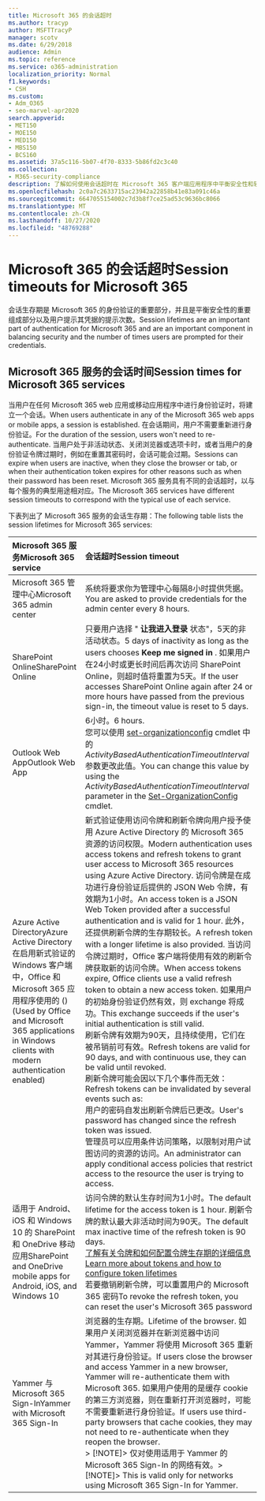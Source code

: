 ```yaml
---
title: Microsoft 365 的会话超时
ms.author: tracyp
author: MSFTTracyP
manager: scotv
ms.date: 6/29/2018
audience: Admin
ms.topic: reference
ms.service: o365-administration
localization_priority: Normal
f1.keywords:
- CSH
ms.custom:
- Adm_O365
- seo-marvel-apr2020
search.appverid:
- MET150
- MOE150
- MED150
- MBS150
- BCS160
ms.assetid: 37a5c116-5b07-4f70-8333-5b86fd2c3c40
ms.collection:
- M365-security-compliance
description: 了解如何使用会话超时在 Microsoft 365 客户端应用程序中平衡安全性和轻松访问。
ms.openlocfilehash: 2c0a7c2633715ac23942a22858b41e83a091c46a
ms.sourcegitcommit: 6647055154002c7d3b8f7ce25ad53c9636bc8066
ms.translationtype: MT
ms.contentlocale: zh-CN
ms.lasthandoff: 10/27/2020
ms.locfileid: "48769288"
---
```

# <a name="session-timeouts-for-microsoft-365"></a><span data-ttu-id="57787-103">Microsoft 365 的会话超时</span><span class="sxs-lookup"><span data-stu-id="57787-103">Session timeouts for Microsoft 365</span></span>

<span data-ttu-id="57787-104">会话生存期是 Microsoft 365 的身份验证的重要部分，并且是平衡安全性的重要组成部分以及用户提示其凭据的提示次数。</span><span class="sxs-lookup"><span data-stu-id="57787-104">Session lifetimes are an important part of authentication for Microsoft 365 and are an important component in balancing security and the number of times users are prompted for their credentials.</span></span>

## <a name="session-times-for-microsoft-365-services"></a><span data-ttu-id="57787-105">Microsoft 365 服务的会话时间</span><span class="sxs-lookup"><span data-stu-id="57787-105">Session times for Microsoft 365 services</span></span>

<span data-ttu-id="57787-106">当用户在任何 Microsoft 365 web 应用或移动应用程序中进行身份验证时，将建立一个会话。</span><span class="sxs-lookup"><span data-stu-id="57787-106">When users authenticate in any of the Microsoft 365 web apps or mobile apps, a session is established.</span></span> <span data-ttu-id="57787-107">在会话期间，用户不需要重新进行身份验证。</span><span class="sxs-lookup"><span data-stu-id="57787-107">For the duration of the session, users won't need to re-authenticate.</span></span> <span data-ttu-id="57787-108">当用户处于非活动状态、关闭浏览器或选项卡时，或者当用户的身份验证令牌过期时，例如在重置其密码时，会话可能会过期。</span><span class="sxs-lookup"><span data-stu-id="57787-108">Sessions can expire when users are inactive, when they close the browser or tab, or when their authentication token expires for other reasons such as when their password has been reset.</span></span> <span data-ttu-id="57787-109">Microsoft 365 服务具有不同的会话超时，以与每个服务的典型用途相对应。</span><span class="sxs-lookup"><span data-stu-id="57787-109">The Microsoft 365 services have different session timeouts to correspond with the typical use of each service.</span></span>

<span data-ttu-id="57787-110">下表列出了 Microsoft 365 服务的会话生存期：</span><span class="sxs-lookup"><span data-stu-id="57787-110">The following table lists the session lifetimes for Microsoft 365 services:</span></span>

| <span data-ttu-id="57787-111">Microsoft 365 服务</span><span class="sxs-lookup"><span data-stu-id="57787-111">Microsoft 365 service</span></span> | <span data-ttu-id="57787-112">会话超时</span><span class="sxs-lookup"><span data-stu-id="57787-112">Session timeout</span></span> |
|:-----|:-----|
|<span data-ttu-id="57787-113">Microsoft 365 管理中心</span><span class="sxs-lookup"><span data-stu-id="57787-113">Microsoft 365 admin center</span></span>  <br/> |<span data-ttu-id="57787-114">系统将要求你为管理中心每隔8小时提供凭据。</span><span class="sxs-lookup"><span data-stu-id="57787-114">You are asked to provide credentials for the admin center every 8 hours.</span></span>  <br/> |
|<span data-ttu-id="57787-115">SharePoint Online</span><span class="sxs-lookup"><span data-stu-id="57787-115">SharePoint Online</span></span>  <br/> |<span data-ttu-id="57787-116">只要用户选择 " **让我进入登录** 状态"，5天的非活动状态。</span><span class="sxs-lookup"><span data-stu-id="57787-116">5 days of inactivity as long as the users chooses **Keep me signed in** .</span></span> <span data-ttu-id="57787-117">如果用户在24小时或更长时间后再次访问 SharePoint Online，则超时值将重置为5天。</span><span class="sxs-lookup"><span data-stu-id="57787-117">If the user accesses SharePoint Online again after 24 or more hours have passed from the previous sign-in, the timeout value is reset to 5 days.</span></span>  <br/> |
|<span data-ttu-id="57787-118">Outlook Web App</span><span class="sxs-lookup"><span data-stu-id="57787-118">Outlook Web App</span></span>  <br/> |<span data-ttu-id="57787-119">6小时。</span><span class="sxs-lookup"><span data-stu-id="57787-119">6 hours.</span></span>  <br/> <span data-ttu-id="57787-120">您可以使用 [set-organizationconfig](https://go.microsoft.com/fwlink/p/?LinkId=615378) cmdlet 中的 _ActivityBasedAuthenticationTimeoutInterval_ 参数更改此值。</span><span class="sxs-lookup"><span data-stu-id="57787-120">You can change this value by using the  _ActivityBasedAuthenticationTimeoutInterval_ parameter in the [Set-OrganizationConfig](https://go.microsoft.com/fwlink/p/?LinkId=615378) cmdlet.</span></span>  <br/> |
|<span data-ttu-id="57787-121">Azure Active Directory</span><span class="sxs-lookup"><span data-stu-id="57787-121">Azure Active Directory</span></span>  <br/> <span data-ttu-id="57787-122">在启用新式验证的 Windows 客户端中，Office 和 Microsoft 365 应用程序使用的 () </span><span class="sxs-lookup"><span data-stu-id="57787-122">(Used by Office and Microsoft 365 applications in Windows clients with modern authentication enabled)</span></span>  <br/> | <span data-ttu-id="57787-123">新式验证使用访问令牌和刷新令牌向用户授予使用 Azure Active Directory 的 Microsoft 365 资源的访问权限。</span><span class="sxs-lookup"><span data-stu-id="57787-123">Modern authentication uses access tokens and refresh tokens to grant user access to Microsoft 365 resources using Azure Active Directory.</span></span> <span data-ttu-id="57787-124">访问令牌是在成功进行身份验证后提供的 JSON Web 令牌，有效期为1小时。</span><span class="sxs-lookup"><span data-stu-id="57787-124">An access token is a JSON Web Token provided after a successful authentication and is valid for 1 hour.</span></span> <span data-ttu-id="57787-125">此外，还提供刷新令牌的生存期较长。</span><span class="sxs-lookup"><span data-stu-id="57787-125">A refresh token with a longer lifetime is also provided.</span></span> <span data-ttu-id="57787-126">当访问令牌过期时，Office 客户端将使用有效的刷新令牌获取新的访问令牌。</span><span class="sxs-lookup"><span data-stu-id="57787-126">When access tokens expire, Office clients use a valid refresh token to obtain a new access token.</span></span> <span data-ttu-id="57787-127">如果用户的初始身份验证仍然有效，则 exchange 将成功。</span><span class="sxs-lookup"><span data-stu-id="57787-127">This exchange succeeds if the user's initial authentication is still valid.</span></span>  <br/>  <span data-ttu-id="57787-128">刷新令牌有效期为90天，且持续使用，它们在被吊销前可有效。</span><span class="sxs-lookup"><span data-stu-id="57787-128">Refresh tokens are valid for 90 days, and with continuous use, they can be valid until revoked.</span></span>  <br/>  <span data-ttu-id="57787-129">刷新令牌可能会因以下几个事件而无效：</span><span class="sxs-lookup"><span data-stu-id="57787-129">Refresh tokens can be invalidated by several events such as:</span></span>  <br/>  <span data-ttu-id="57787-130">用户的密码自发出刷新令牌后已更改。</span><span class="sxs-lookup"><span data-stu-id="57787-130">User's password has changed since the refresh token was issued.</span></span>  <br/>  <span data-ttu-id="57787-131">管理员可以应用条件访问策略，以限制对用户试图访问的资源的访问。</span><span class="sxs-lookup"><span data-stu-id="57787-131">An administrator can apply conditional access policies that restrict access to the resource the user is trying to access.</span></span>  <br/> |
|<span data-ttu-id="57787-132">适用于 Android、iOS 和 Windows 10 的 SharePoint 和 OneDrive 移动应用</span><span class="sxs-lookup"><span data-stu-id="57787-132">SharePoint and OneDrive mobile apps for Android, iOS, and Windows 10</span></span>  <br/> |<span data-ttu-id="57787-133">访问令牌的默认生存时间为1小时。</span><span class="sxs-lookup"><span data-stu-id="57787-133">The default lifetime for the access token is 1 hour.</span></span> <span data-ttu-id="57787-134">刷新令牌的默认最大非活动时间为90天。</span><span class="sxs-lookup"><span data-stu-id="57787-134">The default max inactive time of the refresh token is 90 days.</span></span>  <br/> [<span data-ttu-id="57787-135">了解有关令牌和如何配置令牌生存期的详细信息</span><span class="sxs-lookup"><span data-stu-id="57787-135">Learn more about tokens and how to configure token lifetimes</span></span>](https://docs.microsoft.com/azure/active-directory/active-directory-configurable-token-lifetimes) <br/> <span data-ttu-id="57787-136">若要撤销刷新令牌，可以重置用户的 Microsoft 365 密码</span><span class="sxs-lookup"><span data-stu-id="57787-136">To revoke the refresh token, you can reset the user's Microsoft 365 password</span></span>  <br/> |
|<span data-ttu-id="57787-137">Yammer 与 Microsoft 365 Sign-In</span><span class="sxs-lookup"><span data-stu-id="57787-137">Yammer with Microsoft 365 Sign-In</span></span>  <br/> |<span data-ttu-id="57787-138">浏览器的生存期。</span><span class="sxs-lookup"><span data-stu-id="57787-138">Lifetime of the browser.</span></span> <span data-ttu-id="57787-139">如果用户关闭浏览器并在新浏览器中访问 Yammer，Yammer 将使用 Microsoft 365 重新对其进行身份验证。</span><span class="sxs-lookup"><span data-stu-id="57787-139">If users close the browser and access Yammer in a new browser, Yammer will re-authenticate them with Microsoft 365.</span></span> <span data-ttu-id="57787-140">如果用户使用的是缓存 cookie 的第三方浏览器，则在重新打开浏览器时，可能不需要重新进行身份验证。</span><span class="sxs-lookup"><span data-stu-id="57787-140">If users use third-party browsers that cache cookies, they may not need to re-authenticate when they reopen the browser.</span></span>  <br/> <span data-ttu-id="57787-141">> [!NOTE]> 仅对使用适用于 Yammer 的 Microsoft 365 Sign-In 的网络有效。</span><span class="sxs-lookup"><span data-stu-id="57787-141">> [!NOTE]> This is valid only for networks using Microsoft 365 Sign-In for Yammer.</span></span>           |

